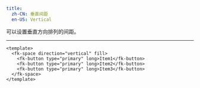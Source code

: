 ```yaml
title:
  zh-CN: 垂直间距
  en-US: Vertical
```


可以设置垂直方向排列的间距。

---


```vue { "component": true } 
<template>
  <fk-space direction="vertical" fill>
    <fk-button type="primary" long>Item1</fk-button>
    <fk-button type="primary" long>Item2</fk-button>
    <fk-button type="primary" long>Item3</fk-button>
  </fk-space>
</template>
```
